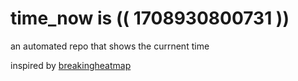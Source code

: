 # time_now is (( 1708930800731 ))

an automated repo that shows the currnent time

inspired by [breakingheatmap](https://github.com/breakingheatmap/breakingheatmap)
